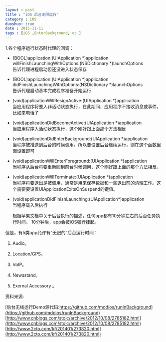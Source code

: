 ```yaml
---
layout : post
title : "iOS 后台无限运行"
category : iOS
duoshuo: true
date : 2015-11-11
tags : [iOS ,EnterBackground, oc ]
---
```



1.各个程序运行状态时代理的回调：

- (BOOL)application:(UIApplication *)application willFinishLaunchingWithOptions:(NSDictionary *)launchOptions    
  告诉代理进程启动但还没进入状态保存       
- (BOOL)application:(UIApplication *)application didFinishLaunchingWithOptions:(NSDictionary *)launchOptions<br />
  告诉代理启动基本完成程序准备开始运行<br />
- (void)applicationWillResignActive:(UIApplication *)application<br />
  当应用程序将要入非活动状态执行，在此期间，应用程序不接收消息或事件，比如来电话了<br />
- (void)applicationDidBecomeActive:(UIApplication *)application <br />
  当应用程序入活动状态执行，这个刚好跟上面那个方法相反<br />
- (void)applicationDidEnterBackground:(UIApplication *)application<br />
  当程序被推送到后台的时候调用。所以要设置后台继续运行，则在这个函数里面设置即可<br />
- (void)applicationWillEnterForeground:(UIApplication *)application<br />
	当程序从后台将要重新回到前台时候调用，这个刚好跟上面的那个方法相反。<br />
- (void)applicationWillTerminate:(UIApplication *)application<br />
	当程序将要退出是被调用，通常是用来保存数据和一些退出前的清理工作。这个需要要设置UIApplicationExitsOnSuspend的键值。<br />
- (void)applicationDidFinishLaunching:(UIApplication*)application<br />
	当程序载入后执行


    根据苹果文档中关于后台执行的描述，任何app都有10分钟左右的后台任务执行时间。 10分钟后，app会被iOS强行挂起。
    
但是，有5类app允许有“无限的”后台运行时间：

1. Audio。

2. Location/GPS。

3. VoIP。

4. Newsstand。

5. Exernal Accessory 。

资料来源:

[后台无线运行Demo源代码:https://github.com/mddios/runInBackground](https://github.com/mddios/runInBackground)<br />
[http://www.cnblogs.com/stoic/archive/2012/10/08/2785182.html](http://www.cnblogs.com/stoic/archive/2012/10/08/2785182.html)<br />
[http://www.2cto.com/kf/201401/273820.html](http://www.2cto.com/kf/201401/273820.html)<br />
